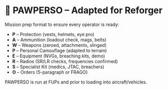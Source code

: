 # 🧠 PAWPERSO – Adapted for Reforger

Mission prep format to ensure every operator is ready:

- **P** – Protection (vests, helmets, eye pro)
- **A** – Ammunition (loadout check, mags, belts)
- **W** – Weapons (zeroed, attachments, slinged)
- **P** – Personal Camouflage (adapted to terrain)
- **E** – Equipment (NVGs, breaching kits, demo)
- **R** – Radios (SR/LR checks, frequencies confirmed)
- **S** – Specialist Kit (medics, JTAC, breachers)
- **O** – Orders (5-paragraph or FRAGO)

PAWPERSO is run at FUPs and prior to loading into aircraft/vehicles.
